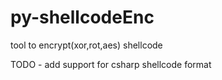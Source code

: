 # py-shellcodeEnc
tool to encrypt(xor,rot,aes) shellcode


TODO - add support for csharp shellcode format
